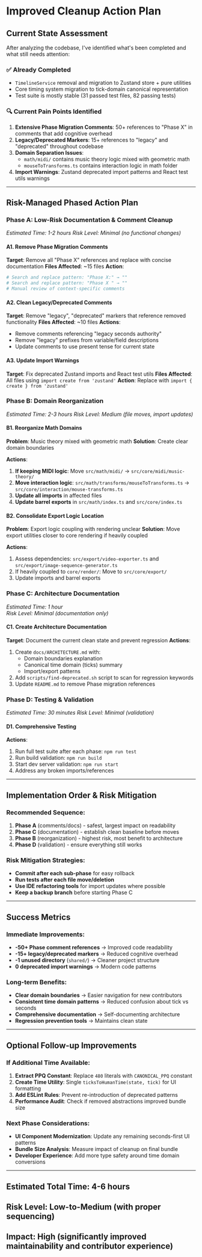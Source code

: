 # Improved Cleanup Action Plan

## Current State Assessment

After analyzing the codebase, I've identified what's been completed and what still needs attention:

### ✅ Already Completed

-   `TimelineService` removal and migration to Zustand store + pure utilities
-   Core timing system migration to tick-domain canonical representation
-   Test suite is mostly stable (31 passed test files, 82 passing tests)

### 🔍 Current Pain Points Identified

1. **Extensive Phase Migration Comments**: 50+ references to "Phase X" in comments that add cognitive overhead
2. **Legacy/Deprecated Markers**: 15+ references to "legacy" and "deprecated" throughout codebase
3. **Domain Separation Issues**:
    - `math/midi/` contains music theory logic mixed with geometric math
    - `mouseToTransforms.ts` contains interaction logic in math folder
4. **Import Warnings**: Zustand deprecated import patterns and React test utils warnings

---

## Risk-Managed Phased Action Plan

### Phase A: Low-Risk Documentation & Comment Cleanup

_Estimated Time: 1-2 hours_
_Risk Level: Minimal (no functional changes)_

#### A1. Remove Phase Migration Comments

**Target**: Remove all "Phase X" references and replace with concise documentation
**Files Affected**: ~15 files
**Action**:

```bash
# Search and replace pattern: "Phase X:" → ""
# Search and replace pattern: "Phase X " → ""
# Manual review of context-specific comments
```

#### A2. Clean Legacy/Deprecated Comments

**Target**: Remove "legacy", "deprecated" markers that reference removed functionality
**Files Affected**: ~10 files
**Actions**:

-   Remove comments referencing "legacy seconds authority"
-   Remove "legacy" prefixes from variable/field descriptions
-   Update comments to use present tense for current state

#### A3. Update Import Warnings

**Target**: Fix deprecated Zustand imports and React test utils
**Files Affected**: All files using `import create from 'zustand'`
**Action**: Replace with `import { create } from 'zustand'`

### Phase B: Domain Reorganization

_Estimated Time: 2-3 hours_
_Risk Level: Medium (file moves, import updates)_

#### B1. Reorganize Math Domains

**Problem**: Music theory mixed with geometric math
**Solution**: Create clear domain boundaries

**Actions**:

1. **If keeping MIDI logic**: Move `src/math/midi/` → `src/core/midi/music-theory/`
2. **Move interaction logic**: `src/math/transforms/mouseToTransforms.ts` → `src/core/interaction/mouse-transforms.ts`
3. **Update all imports** in affected files
4. **Update barrel exports** in `src/math/index.ts` and `src/core/index.ts`

#### B2. Consolidate Export Logic Location

**Problem**: Export logic coupling with rendering unclear
**Solution**: Move export utilities closer to core rendering if heavily coupled

**Actions**:

1. Assess dependencies: `src/export/video-exporter.ts` and `src/export/image-sequence-generator.ts`
2. If heavily coupled to `core/render/`: Move to `src/core/export/`
3. Update imports and barrel exports

### Phase C: Architecture Documentation

_Estimated Time: 1 hour_  
_Risk Level: Minimal (documentation only)_

#### C1. Create Architecture Documentation

**Target**: Document the current clean state and prevent regression
**Actions**:

1. Create `docs/ARCHITECTURE.md` with:
    - Domain boundaries explanation
    - Canonical time domain (ticks) summary
    - Import/export patterns
2. Add `scripts/find-deprecated.sh` script to scan for regression keywords
3. Update `README.md` to remove Phase migration references

### Phase D: Testing & Validation

_Estimated Time: 30 minutes_
_Risk Level: Minimal (validation)_

#### D1. Comprehensive Testing

**Actions**:

1. Run full test suite after each phase: `npm run test`
2. Run build validation: `npm run build`
3. Start dev server validation: `npm run start`
4. Address any broken imports/references

---

## Implementation Order & Risk Mitigation

### Recommended Sequence:

1. **Phase A** (comments/docs) - safest, largest impact on readability
2. **Phase C** (documentation) - establish clean baseline before moves
3. **Phase B** (reorganization) - highest risk, most benefit to architecture
4. **Phase D** (validation) - ensure everything still works

### Risk Mitigation Strategies:

-   **Commit after each sub-phase** for easy rollback
-   **Run tests after each file move/deletion**
-   **Use IDE refactoring tools** for import updates where possible
-   **Keep a backup branch** before starting Phase C

---

## Success Metrics

### Immediate Improvements:

-   **-50+ Phase comment references** → Improved code readability
-   **-15+ legacy/deprecated markers** → Reduced cognitive overhead
-   **-1 unused directory** (`shared/`) → Cleaner project structure
-   **0 deprecated import warnings** → Modern code patterns

### Long-term Benefits:

-   **Clear domain boundaries** → Easier navigation for new contributors
-   **Consistent time domain patterns** → Reduced confusion about tick vs seconds
-   **Comprehensive documentation** → Self-documenting architecture
-   **Regression prevention tools** → Maintains clean state

---

## Optional Follow-up Improvements

### If Additional Time Available:

1. **Extract PPQ Constant**: Replace `480` literals with `CANONICAL_PPQ` constant
2. **Create Time Utility**: Single `ticksToHumanTime(state, tick)` for UI formatting
3. **Add ESLint Rules**: Prevent re-introduction of deprecated patterns
4. **Performance Audit**: Check if removed abstractions improved bundle size

### Next Phase Considerations:

-   **UI Component Modernization**: Update any remaining seconds-first UI patterns
-   **Bundle Size Analysis**: Measure impact of cleanup on final bundle
-   **Developer Experience**: Add more type safety around time domain conversions

---

## Estimated Total Time: 4-6 hours

## Risk Level: Low-to-Medium (with proper sequencing)

## Impact: High (significantly improved maintainability and contributor experience)

